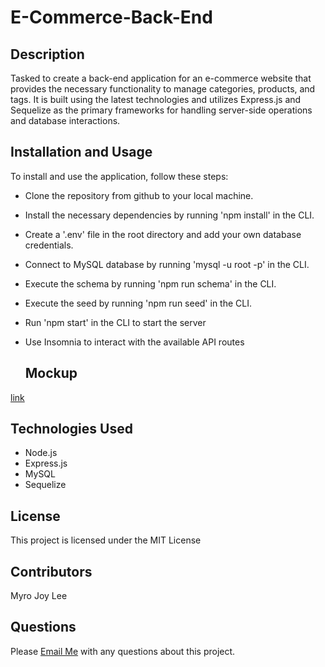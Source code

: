 # E-Commerce-Back-End

## Description

Tasked to create a back-end application for an e-commerce website that provides the necessary functionality to manage categories, products, and tags. It is built using the latest technologies and utilizes Express.js and Sequelize as the primary frameworks for handling server-side operations and database interactions.

## Installation and Usage

To install and use the application, follow these steps:
- Clone the repository from github to your local machine.
- Install the necessary dependencies by running 'npm install' in the CLI.
- Create a '.env' file in the root directory and add your own database credentials.
- Connect to MySQL database by running 'mysql -u root -p' in the CLI.
- Execute the schema by running 'npm run schema' in the CLI.
- Execute the seed by running 'npm run seed' in the CLI.
- Run 'npm start' in the CLI to start the server
- Use Insomnia to interact with the available API routes
  
  ## Mockup
[link](https://watch.screencastify.com/v/5ZMsLW7Ykcs1SsC3L2mU)

## Technologies Used

- Node.js
- Express.js
- MySQL 
- Sequelize

## License

This project is licensed under the MIT License

## Contributors

Myro Joy Lee

## Questions

Please [Email Me](mailto:vincentv1225@gmail.com) with any questions about this project.
